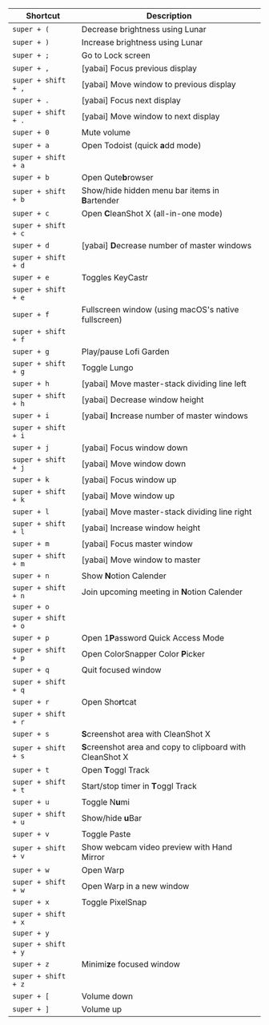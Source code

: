 | **Shortcut**        | **Description**                                            |
| ------------------- | ---------------------------------------------------------- |
| `super + (`         | Decrease brightness using Lunar                            |
| `super + )`         | Increase brightness using Lunar                            |
| `super + ;`         | Go to Lock screen                                          |
| `super + ,`         | [yabai] Focus previous display                             |
| `super + shift + ,` | [yabai] Move window to previous display                    |
| `super + .`         | [yabai] Focus next display                                 |
| `super + shift + .` | [yabai] Move window to next display                        |
| `super + 0`         | Mute volume                                                |
| `super + a`         | Open Todoist (quick **a**dd mode)                          |
| `super + shift + a` |                                                            |
| `super + b`         | Open Qute**b**rowser                                       |
| `super + shift + b` | Show/hide hidden menu bar items in **B**artender           |
| `super + c`         | Open **C**leanShot X (all-in-one mode)                     |
| `super + shift + c` |                                                            |
| `super + d`         | [yabai] **D**ecrease number of master windows              |
| `super + shift + d` |                                                            |
| `super + e`         | Toggles KeyCastr                                           |
| `super + shift + e` |                                                            |
| `super + f`         | Fullscreen window (using macOS's native fullscreen)        |
| `super + shift + f` |                                                            |
| `super + g`         | Play/pause Lofi Garden                                     |
| `super + shift + g` | Toggle Lungo                                               |
| `super + h`         | [yabai] Move master-stack dividing line left               |
| `super + shift + h` | [yabai] Decrease window height                             |
| `super + i`         | [yabai] **I**ncrease number of master windows              |
| `super + shift + i` |                                                            |
| `super + j`         | [yabai] Focus window down                                  |
| `super + shift + j` | [yabai] Move window down                                   |
| `super + k`         | [yabai] Focus window up                                    |
| `super + shift + k` | [yabai] Move window up                                     |
| `super + l`         | [yabai] Move master-stack dividing line right              |
| `super + shift + l` | [yabai] Increase window height                             |
| `super + m`         | [yabai] Focus master window                                |
| `super + shift + m` | [yabai] Move window to master                              |
| `super + n`         | Show **N**otion Calender                                   |
| `super + shift + n` | Join upcoming meeting in **N**otion Calender               |
| `super + o`         |                                                            |
| `super + shift + o` |                                                            |
| `super + p`         | Open 1**P**assword Quick Access Mode                       |
| `super + shift + p` | Open ColorSnapper Color **P**icker                         |
| `super + q`         | Quit focused window                                        |
| `super + shift + q` |                                                            |
| `super + r`         | Open Sho**r**tcat                                          |
| `super + shift + r` |                                                            |
| `super + s`         | **S**creenshot area with CleanShot X                       |
| `super + shift + s` | **S**creenshot area and copy to clipboard with CleanShot X |
| `super + t`         | Open **T**oggl Track                                       |
| `super + shift + t` | Start/stop timer in **T**oggl Track                        |
| `super + u`         | Toggle N**u**mi                                            |
| `super + shift + u` | Show/hide **u**Bar                                         |
| `super + v`         | Toggle Paste                                               |
| `super + shift + v` | Show webcam video preview with Hand Mirror                 |
| `super + w`         | Open Warp                                                  |
| `super + shift + w` | Open Warp in a new window                                  |
| `super + x`         | Toggle PixelSnap                                           |
| `super + shift + x` |                                                            |
| `super + y`         |                                                            |
| `super + shift + y` |                                                            |
| `super + z`         | Minimi**z**e focused window                                |
| `super + shift + z` |                                                            |
| `super + [`         | Volume down                                                |
| `super + ]`         | Volume up                                                  |